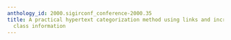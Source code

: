 ```yaml
---
anthology_id: 2000.sigirconf_conference-2000.35
title: A practical hypertext categorization method using links and incrementally available
  class information
---
```

